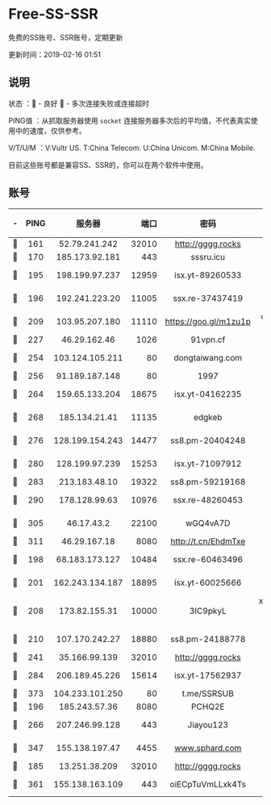 # Free-SS-SSR

免费的SS账号、SSR账号，定期更新

更新时间：2019-02-16 01:51

## 说明

状态     ：🙂 - 良好 🙁 - 多次连接失败或连接超时

PING值   ：从抓取服务器使用 `socket` 连接服务器多次后的平均值，不代表真实使用中的速度，仅供参考。

V/T/U/M  ：V:Vultr US. T:China Telecom. U:China Unicom. M:China Mobile.

目前这些账号都是兼容SS、SSR的，你可以在两个软件中使用。

## 账号

|-|PING|服务器|端口|密码|加密方式|区域|V/T/U/M|
|:----:|:----:|:-----:|-----:|:----:|:----:|:----:|:----:|
|🙂|161|52.79.241.242|32010|http://gggg.rocks|chacha20|KR|8↑/8↑/9↑/9↑|
|🙂|170|185.173.92.181|443|sssru.icu|rc4-md5|RU|10↑/10↑/10↑/10↑|
|🙂|195|198.199.97.237|12959|isx.yt-89260533|aes-256-cfb|US|10↑/10↑/10↑/10↑|
|🙂|196|192.241.223.20|11005|ssx.re-37437419|aes-256-cfb|US|10↑/10↑/10↑/10↑|
|🙂|209|103.95.207.180|11110|https://goo.gl/m1zu1p|chacha20-ietf|US|9↑/10↑/10↑/10↑|
|🙂|227|46.29.162.46|1026|91vpn.cf|rc4-md5|RU|9↑/10↑/9↑/10↑|
|🙂|254|103.124.105.211|80|dongtaiwang.com|aes-256-cfb|US|10↑/10↑/10↑/10↑|
|🙂|256|91.189.187.148|80|1997|chacha20|US|10↑/10↑/10↑/10↑|
|🙂|264|159.65.133.204|18675|isx.yt-04162235|aes-256-cfb|SG|10↑/10↑/10↑/10↑|
|🙂|268|185.134.21.41|11135|edgkeb|aes-256-cfb|GB|10↑/10↑/10↑/10↑|
|🙂|276|128.199.154.243|14477|ss8.pm-20404248|aes-256-cfb|SG|10↑/10↑/10↑/10↑|
|🙂|280|128.199.97.239|15253|isx.yt-71097912|aes-256-cfb|SG|10↑/10↑/10↑/10↑|
|🙂|283|213.183.48.10|19322|ss8.pm-59219168|rc4-md5|RU|10↑/10↑/10↑/10↑|
|🙂|290|178.128.99.63|10976|ssx.re-48260453|aes-256-cfb|SG|10↑/10↑/10↑/10↑|
|🙂|305|46.17.43.2|22100|wGQ4vA7D|aes-256-gcm|RU|6↑/10↑/10↑/10↑|
|🙂|311|46.29.167.18|8080|http://t.cn/EhdmTxe|rc4-md5|RU|10↑/10↑/10↑/10↑|
|🙂|198|68.183.173.127|10484|ssx.re-60463496|aes-256-cfb|US|10↑/10↑/10↑/10↑|
|🙂|201|162.243.134.187|18895|isx.yt-60025666|aes-256-cfb|US|10↑/10↑/10↑/10↑|
|🙂|208|173.82.155.31|10000|3IC9pkyL|xchacha20-ietf-poly1305|US|10↑/10↑/10↑/10↑|
|🙂|210|107.170.242.27|18880|ss8.pm-24188778|aes-256-cfb|US|10↑/10↑/10↑/10↑|
|🙂|241|35.166.99.139|32010|http://gggg.rocks|chacha20|US|10↑/10↑/10↑/9↑|
|🙂|284|206.189.45.226|15614|isx.yt-17562937|aes-256-cfb|SG|10↑/10↑/10↑/10↑|
|🙂|373|104.233.101.250|80|t.me/SSRSUB|rc4-md5|CA|10↑/10↑/10↑/10↑|
|🙂|196|185.243.57.36|8080|PCHQ2E|rc4-md5|US|10↑/10↑/10↑/10↑|
|🙂|266|207.246.99.128|443|Jiayou123|aes-256-cfb|US|10↑/10↑/10↑/10↑|
|🙂|347|155.138.197.47|4455|www.sphard.com|aes-256-cfb|US|10↑/10↑/10↑/10↑|
|🙁|185|13.251.38.209|32010|http://gggg.rocks|chacha20|SG|8↑/10↑/8↑/10↑|
|🙁|361|155.138.163.109|443|oiECpTuVmLLxk4Ts|aes-256-cfb|US|4↓/10↑/10↑/10↑|
